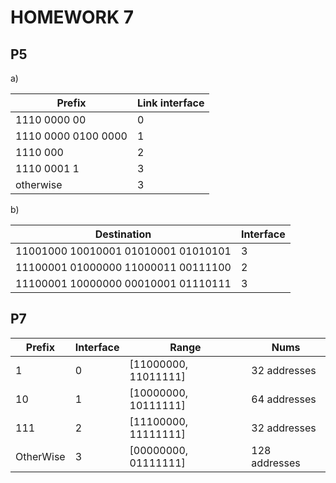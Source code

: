# HOMEWORK 7  

## P5  
a)  

| Prefix              | Link interface |
| ------------------- | -------------- |
| 1110 0000 00        |       0        |
| 1110 0000 0100 0000 |       1        |
| 1110 000            |       2        |
| 1110 0001 1         |       3        |
| otherwise           |       3        |

b)  

| Destination                         | Interface |
| ----------------------------------- | --------- |
| 11001000 10010001 01010001 01010101 |     3     | 
| 11100001 01000000 11000011 00111100 |     2     |
| 11100001 10000000 00010001 01110111 |     3     |


## P7  
| Prefix    | Interface | Range                | Nums          |  
| --------- | --------- | -------------------- | ------------- |
| 1         |     0     | [11000000, 11011111] | 32 addresses  |
| 10        |     1     | [10000000, 10111111] | 64 addresses  |
| 111       |     2     | [11100000, 11111111] | 32 addresses  |
| OtherWise |     3     | [00000000, 01111111] | 128 addresses |
